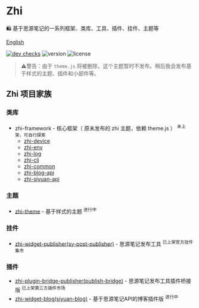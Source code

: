 # Zhi

🛍️ 基于思源笔记的一系列框架、类库、工具、插件、挂件、主题等

[English](README.md)

[![dev checks](https://img.shields.io/github/checks-status/terwer/zhi/dev?label=build)](https://github.com/terwer/zhi/tree/dev)
![version](https://img.shields.io/github/release/terwer/zhi.svg?style=flat-square)
![license](https://img.shields.io/badge/license-GPL-blue.svg?style=popout-square)

> ⚠️警告：由于 `theme.js` 将被删除，这个主题暂时不发布。稍后我会发布基于样式的主题、插件和小部件等。

## Zhi 项目家族

### 类库
- zhi-framework - 核心框架（ 原未发布的 zhi 主题，依赖 theme.js ） <sup>未上架，可自行探索</sup>
  - [zhi-device](https://github.com/terwer/zhi/tree/main/libs/zhi-device)
  - [zhi-env](https://github.com/terwer/zhi/tree/main/libs/zhi-env)
  - [zhi-log](https://github.com/terwer/zhi/tree/main/libs/zhi-log)
  - [zhi-cli](https://github.com/terwer/zhi/tree/main/apps/zhi-cli)
  - [zhi-common](https://github.com/terwer/zhi/tree/main/apps/zhi-common)
  - [zhi-blog-api](https://github.com/terwer/zhi/tree/main/apps/zhi-blog-api)
  - [zhi-siyuan-api](https://github.com/terwer/zhi/tree/main/apps/zhi-siyuan-api)

### 主题
- [zhi-theme](https://github.com/terwer/zhi-theme) - 基于样式的主题 <sup>进行中</sup>

### 挂件
- [zhi-widget-publisher(sy-post-publisher)](https://github.com/terwer/src-sy-post-publisher) - 思源笔记发布工具 <sup>已上架官方挂件集市</sup>

### 插件
- [zhi-plugin-bridge-publisher(publish-bridge)](https://github.com/terwer/publish-bridge) - 思源笔记发布工具插件桥接版 <sup>已上架第三方插件市场</sup>
- [zhi-widget-blog(siyuan-blog)](https://github.com/terwer/siyuan-blog) - 基于思源笔记API的博客插件版 <sup>进行中</sup>
